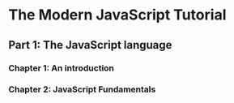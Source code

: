 # The Modern JavaScript Tutorial

## Part 1: The JavaScript language
### Chapter 1: An introduction
### Chapter 2: JavaScript Fundamentals